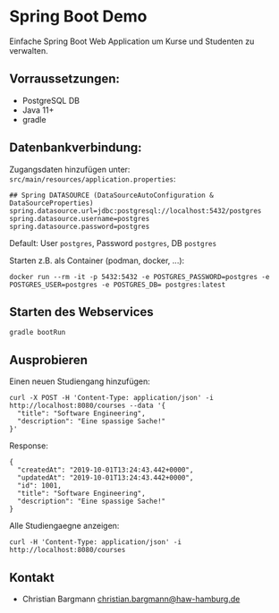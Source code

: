 # Spring Boot Demo

Einfache Spring Boot Web Application um Kurse und Studenten zu verwalten.

## Vorraussetzungen:

* PostgreSQL DB
* Java 11+
* gradle

## Datenbankverbindung:

Zugangsdaten hinzufügen unter: `src/main/resources/application.properties`:

```
## Spring DATASOURCE (DataSourceAutoConfiguration & DataSourceProperties)
spring.datasource.url=jdbc:postgresql://localhost:5432/postgres
spring.datasource.username=postgres
spring.datasource.password=postgres
```

Default: User `postgres`, Password `postgres`, DB `postgres`

Starten z.B. als Container (podman, docker, ...):
```
docker run --rm -it -p 5432:5432 -e POSTGRES_PASSWORD=postgres -e POSTGRES_USER=postgres -e POSTGRES_DB= postgres:latest
```

## Starten des Webservices

```
gradle bootRun
```

## Ausprobieren


Einen neuen Studiengang hinzufügen:
```
curl -X POST -H 'Content-Type: application/json' -i http://localhost:8080/courses --data '{
  "title": "Software Engineering",
  "description": "Eine spassige Sache!"
}'
```

Response:

```
{
  "createdAt": "2019-10-01T13:24:43.442+0000",
  "updatedAt": "2019-10-01T13:24:43.442+0000",
  "id": 1001,
  "title": "Software Engineering",
  "description": "Eine spassige Sache!"
}
```

Alle Studiengaegne anzeigen:

```
curl -H 'Content-Type: application/json' -i http://localhost:8080/courses
```

## Kontakt

* Christian Bargmann <christian.bargmann@haw-hamburg.de>
